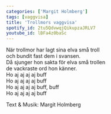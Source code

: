 ```yaml
---
categories: ['Margit Holmberg']
tags: [vaggvisa]
title: 'Trollmors vaggvisa'
spotify_id: 2tu5QdvwqjQikupzaJRLV7
youtube_id: lBFa4z0baSc
---
```


När trollmor har lagt sina elva små troll  
och bundit fast dem i svansen.  
Då sjunger hon sakta för elva små trollen  
de vackraste ord hon känner.  
Ho aj aj aj aj buff  
Ho aj aj aj aj buff  
Ho aj aj aj aj buff, buff  
Ho aj aj aj aj buff


Text & Musik: Margit Holmberg
